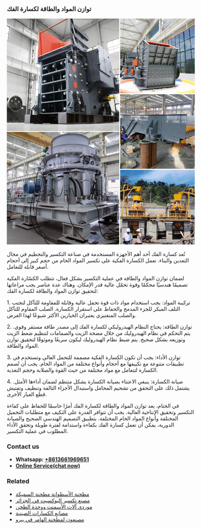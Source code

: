 <h3>توازن المواد والطاقة لكسارة الفك</h3><img src='1701850818.jpg' alt=''><p>تُعد كسارة الفك أحد أهم الأجهزة المستخدمة في صناعة التكسير والتحطيم في مجال التعدين والبناء. تعمل الكسارة الفكية على تكسير المواد الخام من حجم كبير إلى أحجام أصغر قابلة للتعامل.</p><p>لضمان توازن المواد والطاقة في عملية التكسير بشكل فعال، تتطلب الكسّارة الفكية تصميمًا هندسيًا محكمًا وقوة تحمّل عالية قدر الإمكان. وهناك عدة عناصر يجب مراعاتها لتحقيق توازن المواد والطاقة لكسارة الفك:</p><p>1. تركيبة المواد: يجب استخدام مواد ذات قوة تحمل عالية وقابلة للمقاومة للتآكل لتجنب التلف المبكر للجزء المدمج والحفاظ على استقرار الكسارة. الصلب المقاوم للتآكل والصلب المنغنيزي يعتبران الخيارين الأكثر شيوعًا لهذا الغرض.</p><p>2. توازن الطاقة: يحتاج النظام الهيدروليكي لكسارة الفك إلى مصدر طاقة مستقر وقوي. يتم التحكم في نظام الهيدروليك من خلال مضخة الزيت والصمامات لتنظيم ضغط الزيت وتوزيعه بشكل صحيح. يتم ضبط نظام الهيدروليك ليكون سريعًا وموثوقًا لتحقيق توازن المواد والطاقة.</p><p>3. توازن الأداء: يجب أن تكون الكسارة الفكية مصممة للتحمل العالي وتستخدم في تطبيقات متنوعة مع تكييفها مع أحجام وأنواع مختلفة من المواد الخام. يجب أن تُصمم الكسارة لتتعامل مع مواد مختلفة من حيث القوة والصلابة وحجم التغذية.</p><p>4. صيانة الكسارة: ينبغي الاعتناء بصيانة الكسارة بشكل منتظم لضمان أداءها الأمثل. يشتمل ذلك على التحقق من تشحيم المحامل واستبدال الأجزاء التالفة وتنظيف وتفتيش قطع الغيار الأخرى.</p><p>في الختام، يعد توازن المواد والطاقة لكسارة الفك أمرًا حاسمًا للحفاظ على كفاءة التكسير وتحقيق الإنتاجية العالية. يجب أن تتوافر القدرة على التكيف مع متطلبات التحميل المختلفة وأنواع المواد الخام المختلفة. بتطبيق التصميم الهندسي الصحيح والصيانة الدورية، يمكن أن تعمل كسارة الفك بكفاءة واستدامة لفترة طويلة وتحقق الأداء المطلوب في عملية التكسير.</p><h3>Contact us</h3><ul><li><strong>Whatsapp:&nbsp;<a href="https://wa.me/8613661969651">+8613661969651</a></strong></li><li><a href="https://swt.shibang-china.com/?git&amp;zhl&amp;توازن المواد والطاقة لكسارة الفك"><strong>Online Service(chat now)</strong></a></li></ul><h3>Related</h3><ul><li><a href='مطحنة الأسطوانة مطحنة السميكة.md'>مطحنة الأسطوانة مطحنة السميكة</a></li><li><a href='مصنع تكسير البوكسيت في الجزائر.md'>مصنع تكسير البوكسيت في الجزائر</a></li><li><a href='موردي آلات الأسمنت ووحدة الطحن.md'>موردي آلات الأسمنت ووحدة الطحن</a></li><li><a href='مصانع الكسارات الصينية.md'>مصانع الكسارات الصينية</a></li><li><a href='مصنعون لمطحنة الهامر في بيرو.md'>مصنعون لمطحنة الهامر في بيرو</a></li></ul>